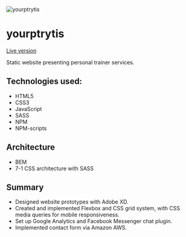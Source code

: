 ![yourptrytis](https://user-images.githubusercontent.com/37672494/69763875-7544c900-1166-11ea-91b0-3a54faa638c6.png)


# yourptrytis
[Live version](https://yourptrytis.netlify.com/)

Static website presenting personal trainer services.

## Technologies used:
* HTML5
* CSS3
* JavaScript
* SASS
* NPM
* NPM-scripts 

## Architecture
* BEM
* 7-1 CSS architecture with SASS


## Summary
* Designed website prototypes with Adobe XD.
* Created and implemented Flexbox and CSS grid system, with CSS media queries for mobile responsiveness.
* Set up Google Analytics and Facebook Messenger chat plugin.
* Implemented contact form via Amazon AWS.

